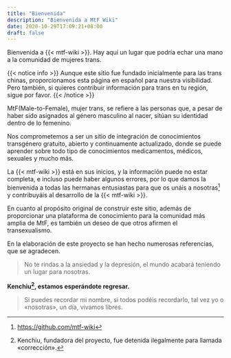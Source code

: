 ```yaml
---
title: "Bienvenida"
description: "Bienvenida a MtF Wiki"
date: 2020-10-29T17:09:21+08:00
draft: false
---
```


Bienvenida a {{< mtf-wiki >}}. Hay aquí un lugar que podría echar una mano a la comunidad de mujeres trans.

{{< notice info >}}
Aunque este sitio fue fundado inicialmente para las trans chinas, proporcionamos esta página en español para nuestra visibilidad. Pero también, si quieres contribuir información para trans en tu región, sigue por favor.
{{< /notice >}}

MtF(Male-to-Female), mujer trans, se refiere a las personas que, a pesar de haber sido asignados al género masculino al nacer, sitúan su identidad dentro de lo femenino. 

Nos comprometemos a ser un sitio de integración de conocimientos transgénero gratuito, abierto y continuamente actualizado, donde se puede aprender sobre todo tipo de conocimientos medicamentos, médicos, sexuales y mucho más.

La {{< mtf-wiki >}} está en sus inicios, y la información puede no estar completa, e incluso puede haber algunos errores, por lo que damos la bienvenida a todas las hermanas entusiastas para que os unáis a nosotras[^2] y contribuyáis al desarrollo de la {{< mtf-wiki >}}.

En cuanto al propósito original de construir este sitio, además de proporcionar una plataforma de conocimiento para la comunidad más amplia de MtF, es también un deseo de que otros afirmen el transexualismo.

En la elaboración de este proyecto se han hecho numerosas referencias, que se agradecen.

> No te rindas a la ansiedad y la depresión, el mundo acabará teniendo un lugar para nosotras.

**Kenchiu[^k], estamos esperándote regresar.**

> Si puedes recordar mi nombre, si todos podéis recordarlo, tal vez yo o «nosotras», un día, vivamos libres.

[^2]: https://github.com/mtf-wiki

[^k]: Kenchiu, fundadora del proyecto, fue detenida ilegalmente para llamada «corrección».
